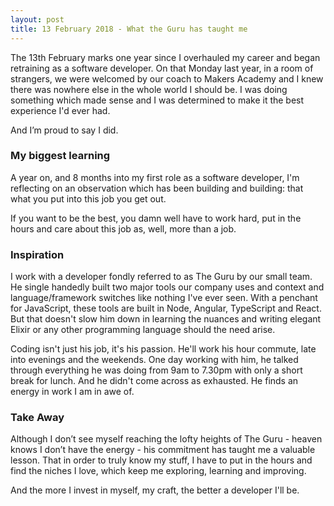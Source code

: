 ```yaml
---
layout: post
title: 13 February 2018 - What the Guru has taught me
---
```


The 13th February marks one year since I overhauled my career and began retraining as a software developer. On that Monday last year, in a room of strangers, we were welcomed by our coach to Makers Academy and I knew there was nowhere else in the whole world I should be. I was doing something which made sense and I was determined to make it the best experience I'd ever had.

And I’m proud to say I did.

### My biggest learning

A year on, and 8 months into my first role as a software developer, I'm reflecting on an observation which has been building and building: that what you put into this job you get out.

If you want to be the best, you damn well have to work hard, put in the hours and care about this job as, well, more than a job.

### Inspiration

I work with a developer fondly referred to as The Guru by our small team. He single handedly built two major tools our company uses and context and language/framework switches like nothing I've ever seen. With a penchant for JavaScript, these tools are built in Node, Angular, TypeScript and React. But that doesn't slow him down in learning the nuances and writing elegant Elixir or any other programming language should the need arise.

Coding isn't just his job, it's his passion. He'll work his hour commute, late into evenings and the weekends. One day working with him, he talked through everything he was doing from 9am to 7.30pm with only a short break for lunch. And he didn't come across as exhausted. He finds an energy in work I am in awe of.

### Take Away

Although I don’t see myself reaching the lofty heights of The Guru - heaven knows I don’t have the energy - his commitment has taught me a valuable lesson. That in order to truly know my stuff, I have to put in the hours and find the niches I love, which keep me exploring, learning and improving.

And the more I invest in myself, my craft, the better a developer I'll be.
